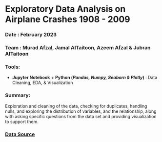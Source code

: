 # Exploratory Data Analysis on Airplane Crashes 1908 - 2009

### Date : February 2023

### Team : Murad Afzal, Jamal AlTaitoon, Azeem Afzal & Jubran AlTaitoon

### Tools: 
- __Jupyter Notebook__ + __Python (_Pandas, Numpy, Seaborn & Plotly_)__ : Data Cleaning, EDA, & Visualization 

### Summary:
Exploration and cleaning of the data, checking for duplicates, handling nulls, and exploring the distribution of variables, and the relationship, along with asking specific questions from the data set and providing visualization to support them.

### [Data Source](https://www.kaggle.com/datasets/saurograndi/airplane-crashes-since-1908?resource=download)
